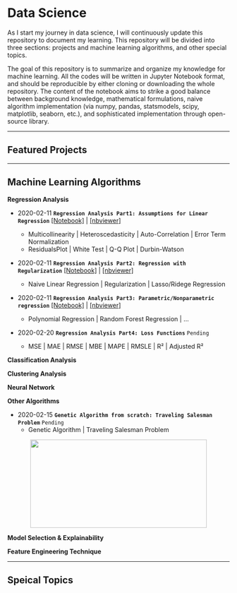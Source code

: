 # Data Science

As I start my journey in data science, I will continuously update this repository to document my learning. This repository will be divided into three sections: projects and machine learning algorithms, and other special topics.

The goal of this repository is to summarize and organize my knowledge for machine learning. All the codes will be written in Jupyter Notebook format, and should be reproducible by either cloning or downloading the whole repository. The content of the notebook aims to strike a good balance between background knowledge, mathematical formulations, naive algorithm implementation (via numpy, pandas, statsmodels, scipy, matplotlib, seaborn, etc.), and sophisticated implementation through open-source library.

---
## Featured Projects




---
## Machine Learning Algorithms

**Regression Analysis**
* 2020-02-11 **`Regression Analysis Part1: Assumptions for Linear Regression`** [[Notebook]](https://github.com/patrick-ytchou/Machine-Learning/blob/master/Algorithms/Regression/Regression%20Analysis%20Part%201%20--%20Assumptions%20for%20Linear%20Regression.ipynb) | [[nbviewer]](https://nbviewer.jupyter.org/github/patrick-ytchou/Machine-Learning/blob/master/Algorithms/Regression/Regression%20Analysis%20Part%201%20--%20Assumptions%20for%20Linear%20Regression.ipynb)
    * Multicollinearity | Heteroscedasticity | Auto-Correlation | Error Term Normalization
    * ResidualsPlot | White Test | Q-Q Plot | Durbin-Watson
    
* 2020-02-11 **`Regression Analysis Part2: Regression with Regularization`** [[Notebook]](https://github.com/patrick-ytchou/Machine-Learning/blob/master/Algorithms/Regression/Regression%20Analysis%20Part%202%20--%20Regression%20with%20Regularization.ipynb) | [[nbviewer]](https://nbviewer.jupyter.org/github/patrick-ytchou/Machine-Learning/blob/master/Algorithms/Regression/Regression%20Analysis%20Part%202%20--%20Regression%20with%20Regularization.ipynb)
    * Naive Linear Regression | Regularization | Lasso/Ridege Regression
    
* 2020-02-11 **`Regression Analysis Part3: Parametric/Nonparametric regression`** [[Notebook]](https://github.com/patrick-ytchou/Machine-Learning/blob/master/Algorithms/Regression/Regression%20Analysis%20Part%203%20--%20Parametric%20and%20Nonparametric%20regression.ipynb) | [[nbviewer]](https://nbviewer.jupyter.org/github/patrick-ytchou/Machine-Learning/blob/master/Algorithms/Regression/Regression%20Analysis%20Part%203%20--%20Parametric%20and%20Nonparametric%20regression.ipynb)
    * Polynomial Regression | Random Forest Regression | ...
    
* 2020-02-20 **`Regression Analysis Part4: Loss Functions`** `Pending`
    * MSE | MAE | RMSE | MBE | MAPE | RMSLE | R² | Adjusted R²



**Classification Analysis**



**Clustering Analysis**



**Neural Network**



**Other Algorithms**

* 2020-02-15 **`Genetic Algorithm from scratch: Traveling Salesman Problem`** `Pending`
    * Genetic Algorithm | Traveling Salesman Problem 
<p align="center">
	<img src="https://github.com/patrick-ytchou/Data-Science/blob/master/Algorithms/Optimization/TSP_animation.gif" width=400 height=200/>
</p>


**Model Selection & Explainability**




**Feature Engineering Technique**





---
## Speical Topics



